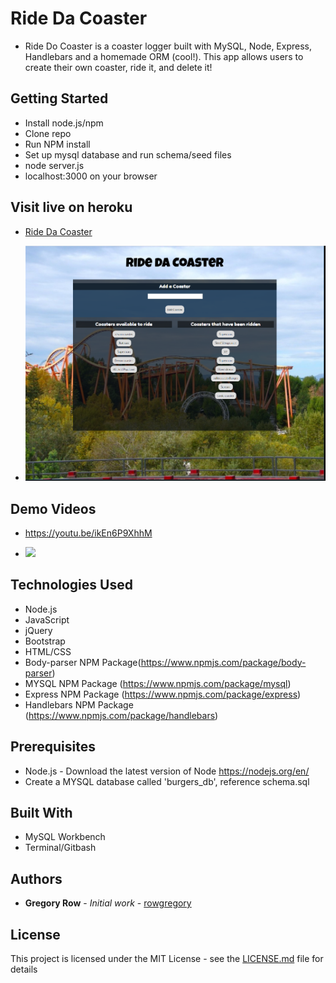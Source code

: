 # Ride Da Coaster

 * Ride Do Coaster is a coaster logger built with MySQL, Node, Express, Handlebars and a homemade ORM (cool!). This app allows users to create their own coaster, ride it, and delete it!

## Getting Started

 * Install node.js/npm
 * Clone repo
 * Run NPM install
 * Set up mysql database and run schema/seed files
 * node server.js
 * localhost:3000 on your browser

## Visit live on heroku

 * [Ride Da Coaster](https://salty-castle-44301.herokuapp.com/)

 * ![](public/assets/img/ride_da_coaster_screenshot.png)
     
## Demo Videos

 * https://youtu.be/ikEn6P9XhhM

 * ![](assets/images/Ride-Da-Coaster_gif.gif?raw=true)
 
## Technologies Used

 * Node.js
 * JavaScript
 * jQuery
 * Bootstrap
 * HTML/CSS
 * Body-parser NPM Package(https://www.npmjs.com/package/body-parser)
 * MYSQL NPM Package (https://www.npmjs.com/package/mysql)
 * Express NPM Package (https://www.npmjs.com/package/express)
 * Handlebars NPM Package (https://www.npmjs.com/package/handlebars)

## Prerequisites

 - Node.js - Download the latest version of Node https://nodejs.org/en/
 - Create a MYSQL database called 'burgers_db', reference schema.sql

## Built With

 * MySQL Workbench
 * Terminal/Gitbash

## Authors

 * **Gregory Row** - *Initial work* - [rowgregory](https://github.com/rowgregory)

## License

This project is licensed under the MIT License - see the [LICENSE.md](LICENSE.md) file for details

